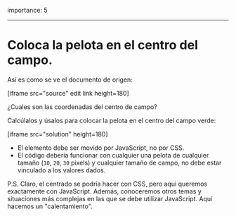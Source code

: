 importance: 5

---

# Coloca la pelota en el centro del campo.

Así es como se ve el documento de origen:

[iframe src="source" edit link height=180]

¿Cuales son las coordenadas del centro de campo?

Calcúlalos y úsalos para colocar la pelota en el centro del campo verde:

[iframe src="solution" height=180]

- El elemento debe ser movido por JavaScript, no por CSS.
- El código debería funcionar con cualquier una pelota de cualquier tamaño (`10`, `20`, `30` pixels) y cualquier tamaño de campo, no debe estar vinculado a los valores dados.

P.S. Claro, el centrado se podría hacer con CSS, pero aqui queremos exactamente con JavaScript. Además, conoceremos otros temas y situaciones más complejas en las que se debe utilizar JavaScript. Aquí hacemos un "calentamiento".
